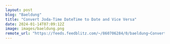 ```yaml
---
layout: post
blog: "Baeldung"
title: "Convert Joda-Time DateTime to Date and Vice Versa"
date: 2024-01-14T07:09:12Z
image: images/baeldung.png
remote_url: "https://feeds.feedblitz.com/~/860706284/0/baeldung~Convert-JodaTime-DateTime-to-Date-and-Vice-Versa"
---
```

